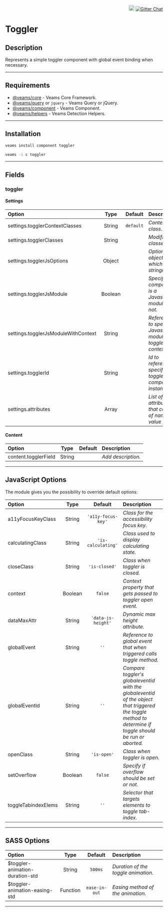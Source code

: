 <p align="right">
    <a href="https://badge.fury.io/js/%40veams%2Fcomponent-toggler"><img src="https://badge.fury.io/js/%40veams%2Fcomponent-toggler.svg" alt="npm version" height="18"></a>
    <a href="https://gitter.im/Sebastian-Fitzner/Veams?utm_source=badge&utm_medium=badge&utm_campaign=pr-badge"><img src="https://badges.gitter.im/Sebastian-Fitzner/Veams.svg" alt="Gitter Chat" /></a>
</p>

# Toggler

## Description

Represents a simple toggler component with global event binding when necessary.

---

## Requirements

-   [@veams/core](https://github.com/Veams/core) - Veams Core Framework.
-   [@veams/query](https://github.com/Veams/query) or `jquery` - Veams Query or jQuery.
-   [@veams/component](https://github.com/Veams/component) - Veams Component.
-   [@veams/helpers](https://github.com/Veams/helpers) - Veams Detection Helpers.

---

## Installation

```bash
veams install component toggler
```

```bash
veams -i c toggler
```

---

## Fields

### toggler

#### Settings

| Option                              |  Type   |  Default  | Description                                                |
| :---------------------------------- | :-----: | :-------: | :--------------------------------------------------------- |
| settings.togglerContextClasses      | String  | `default` | _Context class._                                           |
| settings.togglerClasses             | String  |           | _Modifier classes._                                        |
| settings.togglerJsOptions           | Object  |           | _Options object which gets stringified._                   |
| settings.togglerJsModule            | Boolean |           | _Specify if component is a Javascript module or not._      |
| settings.togglerJsModuleWithContext | String  |           | _Reference to specific Javascript module toggler context._ |
| settings.togglerId                  | String  |           | _Id to reference specific toggler component instance._     |
| settings.attributes                 |  Array  |           | _List of attributes that consist of name value pairs._     |

#### Content

| Option               |  Type  | Default | Description        |
| :------------------- | :----: | :-----: | :----------------- |
| content.togglerField | String |         | _Add description._ |

---

## JavaScript Options

The module gives you the possibility to override default options:

| Option              |  Type   |      Default       | Description                                                                                                                                              |
| :------------------ | :-----: | :----------------: | :------------------------------------------------------------------------------------------------------------------------------------------------------- |
| a11yFocusKeyClass   | String  | `'a11y-focus-key'` | _Class for the accessibility focus key._                                                                                                                 |
| calculatingClass    | String  | `'is-calculating'` | _Class used to display calculating state._                                                                                                               |
| closeClass          | String  |   `'is-closed'`    | _Class when toggler is closed._                                                                                                                          |
| context             | Boolean |      `false`       | _Context property that gets passed to toggler open event._                                                                                               |
| dataMaxAttr         | String  | `'data-js-height'` | _Dynamic max height attribute._                                                                                                                          |
| globalEvent         | String  |        `''`        | _Reference to global event that when triggered calls toggle method._                                                                                     |
| globalEventId       | String  |        `''`        | _Compare toggler's globaleventid with the globaleventid of the object that triggered the toggle method to determine if toggle should be run or aborted._ |
| openClass           | String  |    `'is-open'`     | _Class when toggler is open._                                                                                                                            |
| setOverflow         | Boolean |      `false`       | _Specify if overflow should be set or not._                                                                                                              |
| toggleTabindexElems | String  |        `''`        | _Selector that targets elements to toggle tab-index._                                                                                                    |

---

## SASS Options

| Option                          |   Type   |    Default    | Description                         |
| :------------------------------ | :------: | :-----------: | :---------------------------------- |
| $toggler-animation-duration-std |  String  |    `500ms`    | _Duration of the toggle animation._ |
| $toggler-animation-easing-std   | Function | `ease-in-out` | _Easing method of the animation._   |

---
